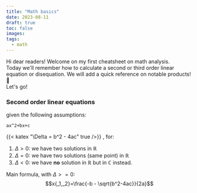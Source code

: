 ```yaml
---
title: "Math basics"
date: 2023-08-11
draft: true
toc: false
images:
tags:
  - math
---
```


Hi dear readers! Welcome on my first cheatsheet on math analysis.\
Today we'll remember how to calculate a second or third order linear equation or disequation.
We will add a  quick reference on notable products! 🙂\
Let's go!

### Second order linear equations
given the following assumptions:

```katex
ax^2+bx+c
```
{{< katex "\Delta = b^2 - 4ac" true />}}
 , for:
1) $\Delta > 0 :$ we have two solutions in $\mathbb{R}$
2) $\Delta = 0 :$ we have two solutions (same point) in $\mathbb{R}$
3) $\Delta < 0 :$ we have **no** solution in $\mathbb{R}$ but in $\mathbb{C}$ instead.

Main formula, with $\Delta>=0$: $$x{_1,_2}=\frac{-b - \sqrt{b^2-4ac}}{2a}$$
